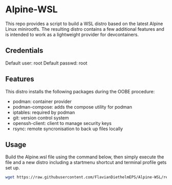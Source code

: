 # Alpine-WSL
This repo provides a script to build a WSL distro based on the latest Alpine Linux minirootfs. The resulting distro contains a few additional features and is intended to work as a lightweight provider for devcontainers.

## Credentials
Default user: root
Default passwd: root

## Features
This distro installs the following packages during the OOBE procedure:
- podman: container provider
- podman-compose: adds the compose utility for podman
- iptables: required by podman
- git: version control system
- openssh-client: client to manage security keys
- rsync: remote syncronisation to back up files locally

## Usage
Build the Alpine.wsl file using the command below, then simply execute the file and a new distro including a startmenu shortcut and terminal profile gets set up.
```bash
wget https://raw.githubusercontent.com/FlavianDiethelmEPS/Alpine-WSL/refs/heads/main/build-alpine-wsl.sh -O - | sh
```

